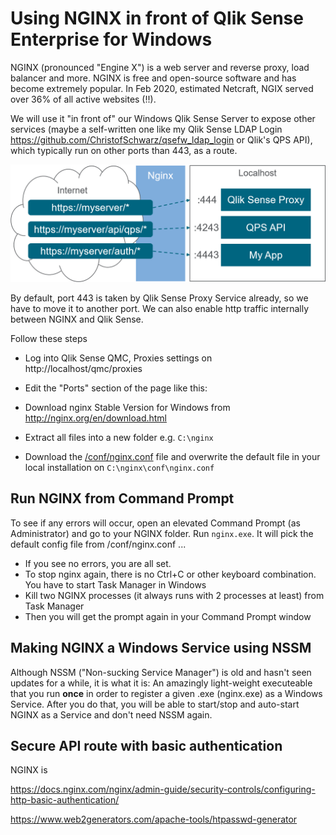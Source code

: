 # Using NGINX in front of Qlik Sense Enterprise for Windows

NGINX (pronounced "Engine X") is a web server and reverse proxy, load balancer and more. NGINX is free and open-source 
software and has become extremely popular. In Feb 2020, estimated Netcraft, NGIX served over 36% of all active websites (!!).

We will use it "in front of" our Windows Qlik Sense Server to expose other services (maybe a self-written one like my Qlik
Sense LDAP Login https://github.com/ChristofSchwarz/qsefw_ldap_login or Qlik's QPS API), which typically run on other ports 
than 443, as a route.

![screenshot](https://github.com/ChristofSchwarz/pics/raw/master/nginx.png)

By default, port 443 is taken by Qlik Sense Proxy Service already, so we have to move it to another port. We can also enable 
http traffic internally between NGINX and Qlik Sense.

Follow these steps
 - Log into Qlik Sense QMC, Proxies settings on http://localhost/qmc/proxies
 - Edit the "Ports" section of the page like this:
 
 - Download nginx Stable Version for Windows from http://nginx.org/en/download.html
 - Extract all files into a new folder e.g. `C:\nginx`
 - Download the [/conf/nginx.conf](https://raw.githubusercontent.com/ChristofSchwarz/qsefw_nginx/master/conf/nginx.conf) file and overwrite the default file in your local installation on `C:\nginx\conf\nginx.conf`

## Run NGINX from Command Prompt

To see if any errors will occur, open an elevated Command Prompt (as Administrator) and go to your NGINX folder.
Run `nginx.exe`. It will pick the default config file from /conf/nginx.conf ... 

 - If you see no errors, you are all set.
 - To stop nginx again, there is no Ctrl+C or other keyboard combination. You have to start Task Manager in Windows
 - Kill two NGINX processes (it always runs with 2 processes at least) from Task Manager
 - Then you will get the prompt again in your Command Prompt window
 

## Making NGINX a Windows Service using NSSM

Although NSSM ("Non-sucking Service Manager") is old and hasn't seen updates for a while, it is what it is: 
An amazingly light-weight executeable that you run **once** in order to register a given .exe (nginx.exe) as 
a Windows Service. After you do that, you will be able to start/stop and auto-start NGINX as a Service and
don't need NSSM again.



## Secure API route with basic authentication

NGINX is

https://docs.nginx.com/nginx/admin-guide/security-controls/configuring-http-basic-authentication/

https://www.web2generators.com/apache-tools/htpasswd-generator
